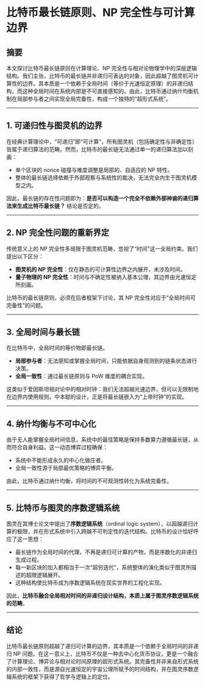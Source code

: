 # 比特币最长链原则、NP 完全性与可计算边界

## 摘要
本文探讨比特币最长链原则在计算理论、NP 完全性与相对论物理学中的深层逻辑结构。我们主张，比特币的最长链并非递归可表达的对象，因此超越了图灵机可计算性的边界。其本质是一个依赖于全局时间（等价于光速恒定原理）的非递归结构，而这种全局时间在系统内部是不可直接感知的。由此，比特币通过纳什均衡机制在局部参与者之间实现全局完备性，构成一个独特的“超形式系统”。

---

## 1. 可递归性与图灵机的边界
在经典计算理论中，“可递归”即“可计算”，所有图灵机（包括确定性与非确定性）皆属于递归算法的范畴。然而，比特币的最长链无法通过单一的递归算法加以刻画：  
- 单个区块的 nonce 碰撞与难度调整是局部的、自适应的 NP 特性。  
- 整体的最长链选择依赖于外部观察与系统性的裁决，无法完全内生于图灵机模型之内。  

因此，最长链的存在性问题即为：**是否可以构造一个完全不依赖外部神谕的递归算法来生成比特币最长链？** 结论是否定的。

---

## 2. NP 完全性问题的重新界定
传统意义上的 NP 完全性多局限于图灵机范畴，忽视了“时间”这一全局约束。我们提出以下区分：  
- **图灵机的 NP 完全性**：仅在静态的可计算性边界之内展开，未涉及时间。  
- **量子物理的 NP 完全性**：时间与不确定性被纳入基本公理，其边界由光速恒定所刻画。  

比特币的最长链原则，必须在后者框架下讨论，其 NP 完全性对应于“全局时间可完备性”的问题。

---

## 3. 全局时间与最长链
在比特币中，全局时间的等价物即最长链。  
- **局部参与者**：无法感知或掌握全局时间，只能依据自身观测到的链条状态进行决策。  
- **全局一致性**：通过最长链原则与 PoW 难度的耦合实现。  

这类似于爱因斯坦相对论中的相对时钟：我们无法超越光速边界，但可以无限制地在边界内使用规则。中本聪的设计，正是将最长链嵌入为“上帝时钟”的实现。

---

## 4. 纳什均衡与不可中心化
由于无人能掌握全局时间信息，系统中的最佳策略是保持多数算力遵循最长链，从而符合自身利益。这一动态博弈过程确保：  
- 系统中不能形成永久的中心化做庄者。  
- 全局一致性源于局部最优策略的博弈平衡。  

由此，比特币通过纳什均衡，将时间的不可观测性转化为系统完备性。

---

## 5. 比特币与图灵的序数逻辑系统
图灵在其博士论文中提出了**序数逻辑系统**（ordinal logic system），以超越递归计算的极限，并在形式系统中引入跨越不可判定性的迭代结构。比特币的设计恰好呼应了这一思想：  
- 最长链作为全局时间的代理，不再是递归可计算的产物，而是序数化的非递归生成过程。  
- 每一新区块的加入都相当于一次“超穷迭代”，系统整体的演化类似于图灵所描述的超限逻辑展开。  
- 这种结构使比特币成为序数逻辑系统在现实世界的工程化实现。  

因此，**比特币融合全局相对时间的非递归设计结构，本质上属于图灵序数逻辑系统的范畴**。

---

## 结论
比特币最长链原则超越了递归可计算的边界，其本质是一个依赖于全局时间的非递归 NP 问题。在这一意义上，比特币不仅是一种去中心化货币协议，更是一个融合了计算理论、博弈论与相对论时间原理的超形式系统。其完备性并非来自形式系统的内部一致性，而是源自光速恒定的宇宙公理所赋予的时间结构，并在图灵序数逻辑系统的框架下获得了哲学与逻辑上的定位。
